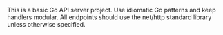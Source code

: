 <!-- Use this file to provide workspace-specific custom instructions to Copilot. For more details, visit https://code.visualstudio.com/docs/copilot/copilot-customization#_use-a-githubcopilotinstructionsmd-file -->

This is a basic Go API server project. Use idiomatic Go patterns and keep handlers modular. All endpoints should use the net/http standard library unless otherwise specified.
